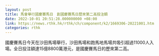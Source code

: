 ```yaml
---
layout: post
title: 馬會舉行國慶賽馬日　創國慶賽馬日歷來第二高投注額
date: 2022-10-01 20:51:28.000000000 +08:00
link: https://news.rthk.hk/rthk/ch/component/k2/1669306-20221001.htm
categories: rthk
---
```


國慶賽馬日今天在沙田馬場舉行，沙田馬場和跑馬地馬場共吸引超過11000人入場。全日投注額達15億8800萬港元，是國慶賽馬日的歷來第二高。
